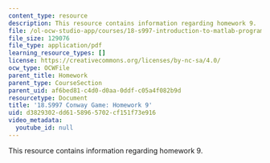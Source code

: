 ```yaml
---
content_type: resource
description: This resource contains information regarding homework 9.
file: /ol-ocw-studio-app/courses/18-s997-introduction-to-matlab-programming-fall-2011/d3829302dd6158965702cf151f73e916_MIT18_S997F11_Homework_9.pdf
file_size: 129076
file_type: application/pdf
learning_resource_types: []
license: https://creativecommons.org/licenses/by-nc-sa/4.0/
ocw_type: OCWFile
parent_title: Homework
parent_type: CourseSection
parent_uid: af6bed81-c4d0-d0aa-0ddf-c05a4f082b9d
resourcetype: Document
title: '18.S997 Conway Game: Homework 9'
uid: d3829302-dd61-5896-5702-cf151f73e916
video_metadata:
  youtube_id: null
---
```

This resource contains information regarding homework 9.
